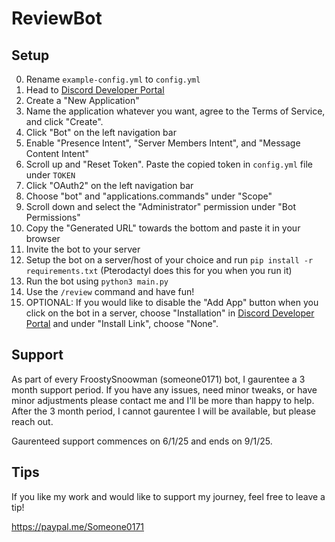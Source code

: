# ReviewBot

## Setup
0. Rename `example-config.yml` to `config.yml`
1. Head to [Discord Developer Portal](https://discord.com/developers/applications)
2. Create a "New Application"
3. Name the application whatever you want, agree to the Terms of Service, and click "Create".
4. Click "Bot" on the left navigation bar
5. Enable "Presence Intent", "Server Members Intent", and "Message Content Intent"
6. Scroll up and "Reset Token". Paste the copied token in `config.yml` file under `TOKEN`
7. Click "OAuth2" on the left navigation bar
8. Choose "bot" and "applications.commands" under "Scope"
9. Scroll down and select the "Administrator" permission under "Bot Permissions"
10. Copy the "Generated URL" towards the bottom and paste it in your browser
11. Invite the bot to your server
12. Setup the bot on a server/host of your choice and run `pip install -r requirements.txt` (Pterodactyl does this for you when you run it)
13. Run the bot using `python3 main.py`
14. Use the `/review` command and have fun!
15. OPTIONAL: If you would like to disable the "Add App" button when you click on the bot in a server, choose "Installation" in [Discord Developer Portal](https://discord.com/developers/applications) and under "Install Link", choose "None".

## Support
As part of every FroostySnoowman (someone0171) bot, I gaurentee a 3 month support period. If you have any issues, need minor tweaks, or have minor adjustments please contact me and I'll be more than happy to help. After the 3 month period, I cannot gaurentee I will be available, but please reach out.

Gaurenteed support commences on 6/1/25 and ends on 9/1/25.

## Tips
If you like my work and would like to support my journey, feel free to leave a tip!

https://paypal.me/Someone0171